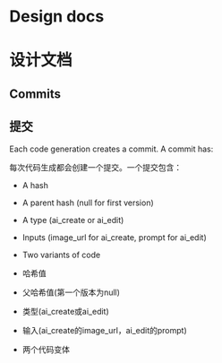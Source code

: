 # Design docs

# 设计文档

## Commits

## 提交

Each code generation creates a commit. A commit has:

每次代码生成都会创建一个提交。一个提交包含：

- A hash
- A parent hash (null for first version)
- A type (ai_create or ai_edit)
- Inputs (image_url for ai_create, prompt for ai_edit)
- Two variants of code

- 哈希值
- 父哈希值(第一个版本为null)
- 类型(ai_create或ai_edit)
- 输入(ai_create的image_url，ai_edit的prompt)
- 两个代码变体

